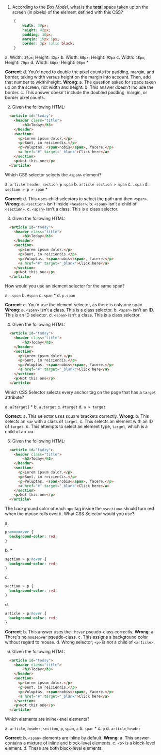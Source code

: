 1. According to the *Box Model*, what is the **total** space taken up on the screen (in pixels) of the element defined with this CSS?

```css
    {
        width: 30px;
        height: 42px;
        padding: 10px;
        margin: 15px 5px;
        border: 3px solid black;
    }
```

a. Width: `30px`; Height: `42px`
b. Width: `60px`; Height: `92px`
c. Width: `48px`; Height: `70px`
d. Width: `66px`; Height: `98px` *

**Correct**:
  d. You'd need to double the pixel counts for padding, margin, and border, taking width versus height on the margin into account. Then, add that number to width/height.
**Wrong**:
  a. The question asked for space taken up on the screen, not width and height.
  b. This answer doesn't include the border.
  c. This answer doesn't include the doubled padding, margin, or border pixel counts.

2. Given the following HTML:

```html
  <article id="today">
    <header class="title">
        <h3>Today</h3>
    </header>
    <section>
      <p>Lorem ipsum dolor.</p>
      <p>Sunt, in reiciendis.</p>
      <p>Voluptas, <span>nobis</span>, facere.</p>
      <a href="#" target="_blank">Click here</a>
    </section>
    <p>Not this one</p>
  </article>
```

Which CSS selector selects the `<span>` element?

a. `article header section p span`
b. `article section > span`
c. `.span`
d. `section > p > span` *

**Correct**:
  d. This uses child selectors to select the path and then `<span>`.
**Wrong**:
  a. `<section>` isn't inside `<header>`.
  b. `<span>` isn't a child of `<section>`.
  c. `<span>` isn't a class. This is a class selector.

3. Given the following HTML:

```html
  <article id="today">
    <header class="title">
        <h3>Today</h3>
    </header>
    <section>
      <p>Lorem ipsum dolor.</p>
      <p>Sunt, in reiciendis.</p>
      <p>Voluptas, <span>nobis</span>, facere.</p>
      <a href="#" target="_blank">Click here</a>
    </section>
    <p>Not this one</p>
  </article>
```

How would you use an element selector for the same span?

a. `.span`
b. `#span`
c. `span` *
d. `p.span`

**Correct**:
  c. You'd use the element selector, as there is only one span.
**Wrong**:
  a. `<span>` isn't a class. This is a class selector.
  b. `<span>` isn't an ID. This is an ID selector.
  d. `<span>` isn't a class. This is a class selector.

4. Given the following HTML:

```html
  <article id="today">
    <header class="title">
        <h3>Today</h3>
    </header>
    <section>
      <p>Lorem ipsum dolor.</p>
      <p>Sunt, in reiciendis.</p>
      <p>Voluptas, <span>nobis</span>, facere.</p>
      <a href="#" target="_blank">Click here</a>
    </section>
    <p>Not this one</p>
  </article>
```

Which CSS Selector selects every anchor tag on the page that has a `target` attribute?

a. `a[target]` *
b. `a.target`
c. `#target`
d. `a > target`

**Correct**:
  a. This selector uses square brackets correctly.
**Wrong**:
  b. This selects an `<a>` with a class of `target`.
  c. This selects an element with an ID of `target`.
  d. This attempts to select an element type, `target`, which is a child of an `<a>`.

5. Given the following HTML:

```html
  <article id="today">
    <header class="title">
        <h3>Today</h3>
    </header>
    <section>
      <p>Lorem ipsum dolor.</p>
      <p>Sunt, in reiciendis.</p>
      <p>Voluptas, <span>nobis</span>, facere.</p>
      <a href="#" target="_blank">Click here</a>
    </section>
    <p>Not this one</p>
  </article>
```

The background color of each `<p>` tag inside the `<section>` should turn red when the mouse rolls over it. What CSS Selector would you use?

a.
```css
p:mouseover {
  background-color: red;
}
```
b. *
```css
section > p:hover {
  background-color: red;
}
```
c.
```css
section > p {
  background-color: red;
}
```

d.
```css
article > p:hover {
  background-color: red;
}
```

**Correct**:
  b. This answer uses the `:hover` pseudo-class correctly.
**Wrong**:
  a. There's no `mouseover` pseudo-class.
  c. This assigns a background color without regard to mouse.
  d. Wrong selector; `<p>` is not a child of `<article>`.


6. Given the following HTML:

```html
  <article id="today">
    <header class="title">
        <h3>Today</h3>
    </header>
    <section>
      <p>Lorem ipsum dolor.</p>
      <p>Sunt, in reiciendis.</p>
      <p>Voluptas, <span>nobis</span>, facere.</p>
      <a href="#" target="_blank">Click here</a>
    </section>
    <p>Not this one</p>
  </article>
```

Which elements are inline-level elements?

a. `article`, `header`, `section`, `p`, `span`, `a`
b. `span` *
c. `p`
d. `article`,`header`

**Correct**:
  b. `<span>` elements are inline by default.
**Wrong**:
  a. This answer contains a mixture of inline and block-level elements.
  c. `<p>` is a block-level element.
  d. These are both block-level elements.


